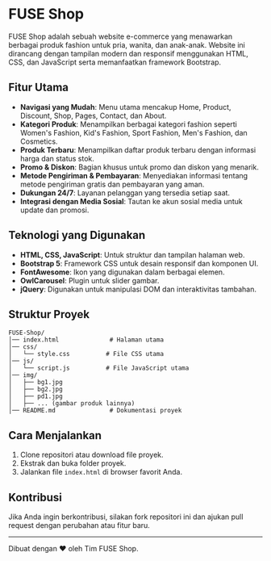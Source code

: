 # FUSE Shop

FUSE Shop adalah sebuah website e-commerce yang menawarkan berbagai produk fashion untuk pria, wanita, dan anak-anak. Website ini dirancang dengan tampilan modern dan responsif menggunakan HTML, CSS, dan JavaScript serta memanfaatkan framework Bootstrap.

## Fitur Utama

- **Navigasi yang Mudah**: Menu utama mencakup Home, Product, Discount, Shop, Pages, Contact, dan About.
- **Kategori Produk**: Menampilkan berbagai kategori fashion seperti Women's Fashion, Kid's Fashion, Sport Fashion, Men's Fashion, dan Cosmetics.
- **Produk Terbaru**: Menampilkan daftar produk terbaru dengan informasi harga dan status stok.
- **Promo & Diskon**: Bagian khusus untuk promo dan diskon yang menarik.
- **Metode Pengiriman & Pembayaran**: Menyediakan informasi tentang metode pengiriman gratis dan pembayaran yang aman.
- **Dukungan 24/7**: Layanan pelanggan yang tersedia setiap saat.
- **Integrasi dengan Media Sosial**: Tautan ke akun sosial media untuk update dan promosi.

## Teknologi yang Digunakan

- **HTML, CSS, JavaScript**: Untuk struktur dan tampilan halaman web.
- **Bootstrap 5**: Framework CSS untuk desain responsif dan komponen UI.
- **FontAwesome**: Ikon yang digunakan dalam berbagai elemen.
- **OwlCarousel**: Plugin untuk slider gambar.
- **jQuery**: Digunakan untuk manipulasi DOM dan interaktivitas tambahan.

## Struktur Proyek

```
FUSE-Shop/
│── index.html              # Halaman utama
│── css/
│   └── style.css          # File CSS utama
│── js/
│   └── script.js          # File JavaScript utama
│── img/
│   ├── bg1.jpg
│   ├── bg2.jpg
│   ├── pd1.jpg
│   ├── ... (gambar produk lainnya)
│── README.md               # Dokumentasi proyek

```

## Cara Menjalankan

1. Clone repositori atau download file proyek.
2. Ekstrak dan buka folder proyek.
3. Jalankan file `index.html` di browser favorit Anda.

## Kontribusi

Jika Anda ingin berkontribusi, silakan fork repositori ini dan ajukan pull request dengan perubahan atau fitur baru.

---

Dibuat dengan ❤️ oleh Tim FUSE Shop.
